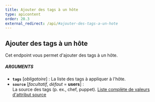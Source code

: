 ```yaml
---
title: Ajouter des tags à un hôte
type: apicontent
order: 20.3
external_redirect: /api/#ajouter-des-tags-a-un-hote
---
```


## Ajouter des tags à un hôte
Cet endpoint vous permet d'ajouter des tags à un hôte.

##### ARGUMENTS

* **`tags`** [*obligatoire*] :
    La liste des tags à appliquer à l'hôte.
* **`source`** [*facultatif*, *défaut* = **users**] :  
    La source des tags (p. ex., chef, puppet).
    [Liste complète de valeurs d'attribut source][1]

[1]: /integrations/faq/list-of-api-source-attribute-value
